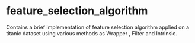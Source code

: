 # feature_selection_algorithm
Contains a brief implementation of feature selection algorithm applied on a titanic dataset using various methods as Wrapper , Filter and Intrinsic.
